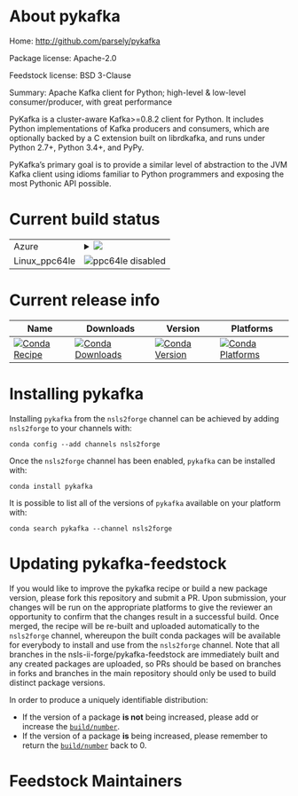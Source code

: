 About pykafka
=============

Home: http://github.com/parsely/pykafka

Package license: Apache-2.0

Feedstock license: BSD 3-Clause

Summary: Apache Kafka client for Python; high-level & low-level consumer/producer, with great performance

PyKafka is a cluster-aware Kafka>=0.8.2 client for Python. It includes
Python implementations of Kafka producers and consumers, which are
optionally backed by a C extension built on librdkafka, and runs under
Python 2.7+, Python 3.4+, and PyPy.

PyKafka’s primary goal is to provide a similar level of abstraction to
the JVM Kafka client using idioms familiar to Python programmers and
exposing the most Pythonic API possible.


Current build status
====================


<table>
    
  <tr>
    <td>Azure</td>
    <td>
      <details>
        <summary>
          <a href="https://dev.azure.com/nsls2forge/nsls2forge/_build/latest?definitionId=59&branchName=master">
            <img src="https://dev.azure.com/nsls2forge/nsls2forge/_apis/build/status/pykafka-feedstock?branchName=master">
          </a>
        </summary>
        <table>
          <thead><tr><th>Variant</th><th>Status</th></tr></thead>
          <tbody><tr>
              <td>linux_python3.6</td>
              <td>
                <a href="https://dev.azure.com/nsls2forge/nsls2forge/_build/latest?definitionId=59&branchName=master">
                  <img src="https://dev.azure.com/nsls2forge/nsls2forge/_apis/build/status/pykafka-feedstock?branchName=master&jobName=linux&configuration=linux_python3.6" alt="variant">
                </a>
              </td>
            </tr><tr>
              <td>linux_python3.7</td>
              <td>
                <a href="https://dev.azure.com/nsls2forge/nsls2forge/_build/latest?definitionId=59&branchName=master">
                  <img src="https://dev.azure.com/nsls2forge/nsls2forge/_apis/build/status/pykafka-feedstock?branchName=master&jobName=linux&configuration=linux_python3.7" alt="variant">
                </a>
              </td>
            </tr><tr>
              <td>osx_python3.6</td>
              <td>
                <a href="https://dev.azure.com/nsls2forge/nsls2forge/_build/latest?definitionId=59&branchName=master">
                  <img src="https://dev.azure.com/nsls2forge/nsls2forge/_apis/build/status/pykafka-feedstock?branchName=master&jobName=osx&configuration=osx_python3.6" alt="variant">
                </a>
              </td>
            </tr><tr>
              <td>osx_python3.7</td>
              <td>
                <a href="https://dev.azure.com/nsls2forge/nsls2forge/_build/latest?definitionId=59&branchName=master">
                  <img src="https://dev.azure.com/nsls2forge/nsls2forge/_apis/build/status/pykafka-feedstock?branchName=master&jobName=osx&configuration=osx_python3.7" alt="variant">
                </a>
              </td>
            </tr><tr>
              <td>win_c_compilervs2015python3.6</td>
              <td>
                <a href="https://dev.azure.com/nsls2forge/nsls2forge/_build/latest?definitionId=59&branchName=master">
                  <img src="https://dev.azure.com/nsls2forge/nsls2forge/_apis/build/status/pykafka-feedstock?branchName=master&jobName=win&configuration=win_c_compilervs2015python3.6" alt="variant">
                </a>
              </td>
            </tr><tr>
              <td>win_c_compilervs2015python3.7</td>
              <td>
                <a href="https://dev.azure.com/nsls2forge/nsls2forge/_build/latest?definitionId=59&branchName=master">
                  <img src="https://dev.azure.com/nsls2forge/nsls2forge/_apis/build/status/pykafka-feedstock?branchName=master&jobName=win&configuration=win_c_compilervs2015python3.7" alt="variant">
                </a>
              </td>
            </tr>
          </tbody>
        </table>
      </details>
    </td>
  </tr>
  <tr>
    <td>Linux_ppc64le</td>
    <td>
      <img src="https://img.shields.io/badge/ppc64le-disabled-lightgrey.svg" alt="ppc64le disabled">
    </td>
  </tr>
</table>

Current release info
====================

| Name | Downloads | Version | Platforms |
| --- | --- | --- | --- |
| [![Conda Recipe](https://img.shields.io/badge/recipe-pykafka-green.svg)](https://anaconda.org/nsls2forge/pykafka) | [![Conda Downloads](https://img.shields.io/conda/dn/nsls2forge/pykafka.svg)](https://anaconda.org/nsls2forge/pykafka) | [![Conda Version](https://img.shields.io/conda/vn/nsls2forge/pykafka.svg)](https://anaconda.org/nsls2forge/pykafka) | [![Conda Platforms](https://img.shields.io/conda/pn/nsls2forge/pykafka.svg)](https://anaconda.org/nsls2forge/pykafka) |

Installing pykafka
==================

Installing `pykafka` from the `nsls2forge` channel can be achieved by adding `nsls2forge` to your channels with:

```
conda config --add channels nsls2forge
```

Once the `nsls2forge` channel has been enabled, `pykafka` can be installed with:

```
conda install pykafka
```

It is possible to list all of the versions of `pykafka` available on your platform with:

```
conda search pykafka --channel nsls2forge
```




Updating pykafka-feedstock
==========================

If you would like to improve the pykafka recipe or build a new
package version, please fork this repository and submit a PR. Upon submission,
your changes will be run on the appropriate platforms to give the reviewer an
opportunity to confirm that the changes result in a successful build. Once
merged, the recipe will be re-built and uploaded automatically to the
`nsls2forge` channel, whereupon the built conda packages will be available for
everybody to install and use from the `nsls2forge` channel.
Note that all branches in the nsls-ii-forge/pykafka-feedstock are
immediately built and any created packages are uploaded, so PRs should be based
on branches in forks and branches in the main repository should only be used to
build distinct package versions.

In order to produce a uniquely identifiable distribution:
 * If the version of a package **is not** being increased, please add or increase
   the [``build/number``](https://conda.io/docs/user-guide/tasks/build-packages/define-metadata.html#build-number-and-string).
 * If the version of a package **is** being increased, please remember to return
   the [``build/number``](https://conda.io/docs/user-guide/tasks/build-packages/define-metadata.html#build-number-and-string)
   back to 0.

Feedstock Maintainers
=====================


